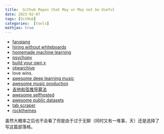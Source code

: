 ```yaml
---
title:  Github Repos that May or May not be Useful
date: 2023-02-07
tags: [GitHub]
categories:  [tools]
mathjax: true
---
```



- [fanqiang](https://github.com/bannedbook/fanqiang)
- [hiring without whiteboards](https://github.com/poteto/hiring-without-whiteboards)
- [homemade machine learning](https://github.com/trekhleb/homemade-machine-learning)
- [psychopy](https://github.com/psychopy/psychopy)
- [build your own x](https://github.com/codecrafters-io/build-your-own-x)
- [otwarchive](https://github.com/otwcode/otwarchive)
 - love wins. 
- [awesome deep learning music](https://github.com/ybayle/awesome-deep-learning-music)
- [awesome music production](https://github.com/ad-si/awesome-music-production)
- [吉他和弦推导算法](https://github.com/youngdro/guitarChord)
- [awesome selfhosted](https://github.com/awesome-selfhosted/awesome-selfhosted)
- [awesome public datasets](https://github.com/awesomedata/awesome-public-datasets)
- [tab scraper](https://github.com/seanfhear/tab-scraper)
- [rockthemes](https://github.com/johnmackintosh/rockthemes)

虽然大概率之后也不会看了但是由于过于无聊（同时又有一堆事，天）还是选择了写这篇部落格。
